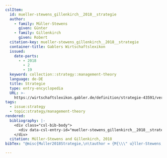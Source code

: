 ```yaml
---
cslItem:
  id: mueller-stewens_gillenkirch__2018__strategie
  author:
    - family: Müller-Stewens
      given: Günter
    - family: Gillenkirch
      given: Robert
  citation-key: mueller-stewens_gillenkirch__2018__strategie
  container-title: Gablers Wirtschaftslexikon
  issued:
    date-parts:
      - - 2018
        - 2
        - 19
  keyword: collection::strategy::management-theory
  language: de-DE
  title: Strategie
  type: entry-encyclopedia
  URL: >-
    https://wirtschaftslexikon.gabler.de/definition/strategie-43591/version-266920
tags:
  - issue:strategy
  - topic:strategy/management-theory
rendered:
  bibliography: |-
    <div class="csl-bib-body">
      <div data-csl-entry-id="mueller-stewens_gillenkirch__2018__strategie" class="csl-entry">Müller-Stewens, G. and Gillenkirch, R. 2018 “Strategie,” <i>Gablers Wirtschaftslexikon</i>. Available at: <a href='https://wirtschaftslexikon.gabler.de/definition/strategie-43591/version-266920.'>https://wirtschaftslexikon.gabler.de/definition/strategie-43591/version-266920.</a></div>
    </div>
  citation: Müller-Stewens and Gillenkirch, 2018
bibTex: "@misc{Muller2018Strategie,\n\tauthor = {M{\\\" u}ller-Stewens, G{\\\" u}nter and Gillenkirch, Robert},\n\tyear = {2018},\n\tmonth = {feb 19},\n\ttitle = {Strategie},\n\thowpublished = {https://wirtschaftslexikon.gabler.de/definition/strategie-43591/version-266920},\n}\n\n"

---
```

